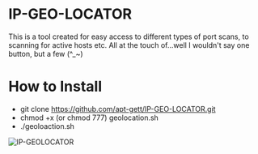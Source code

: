 # IP-GEO-LOCATOR
This is a tool created for easy access to different types of port scans, to scanning for active hosts etc. All at the touch of...well I wouldn't say one button, but a few (^_~) 
# How to Install 
- git clone https://github.com/apt-gett/IP-GEO-LOCATOR.git
- chmod +x (or chmod 777) geolocation.sh
- ./geoloaction.sh 

![IP-GEOLOCATOR](https://github.com/home/apt-get/Desktop/ssforgit1.png) 
